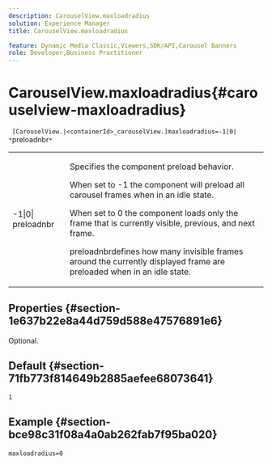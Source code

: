 ```yaml
---
description: CarouselView.maxloadradius
solution: Experience Manager
title: CarouselView.maxloadradius

feature: Dynamic Media Classic,Viewers,SDK/API,Carousel Banners
role: Developer,Business Practitioner
---
```


# CarouselView.maxloadradius{#carouselview-maxloadradius}

` [CarouselView.|<containerId>_carouselView.]maxloadradius=-1|0| *`preloadnbr`*`

<table id="table_B3B03B00DCF0466DB332E851F4DDF610"> 
 <tbody> 
  <tr> 
   <td> <p> <span class="codeph"> -1|0|<span class="varname"> preloadnbr</span></span> </p> </td> 
   <td> <p>Specifies the component preload behavior. </p> <p>When set to <span class="codeph"> -1</span> the component will preload all carousel frames when in an idle state. </p> <p>When set to <span class="codeph"> 0</span> the component loads only the frame that is currently visible, previous, and next frame. </p> <p><span class="codeph"><span class="varname"> preloadnbr</span></span>defines how many invisible frames around the currently displayed frame are preloaded when in an idle state. </p> </td> 
  </tr> 
 </tbody> 
</table>

## Properties {#section-1e637b22e8a44d759d588e47576891e6}

Optional.

## Default {#section-71fb773f814649b2885aefee68073641}

`1`

## Example {#section-bce98c31f08a4a0ab262fab7f95ba020}

`maxloadradius=0` 
